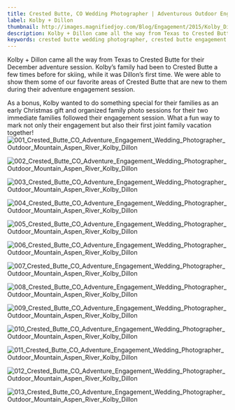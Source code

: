 ```yaml
---
title: Crested Butte, CO Wedding Photographer | Adventurous Outdoor Engagement Session | Kolby + Dillon
label: Kolby + Dillon
thumbnail: http://images.magnifiedjoy.com/Blog/Engagement/2015/Kolby_Dillon_Engagement/007_Crested_Butte_CO_Adventure_Engagement_Wedding_Photographer_Outdoor_Mountain_Aspen_River_Kolby_Dillon.jpg
description: Kolby + Dillon came all the way from Texas to Crested Butte for their December adventure session. Kolby’s family had been to Crested Butte a few times before for skiing, while it was Dillon’s first time. We were able to show them some of our favorite areas of Crested Butte that are new to them during their adventure engagement session.
keywords: crested butte wedding photographer, crested butte engagement session, adventure engagement, winter engagement shoot, mountain engagement photos, crested butte in the winter
---
```

Kolby + Dillon came all the way from Texas to Crested Butte for their December adventure session. Kolby’s family had been to Crested Butte a few times before for skiing, while it was Dillon’s first time. We were able to show them some of our favorite areas of Crested Butte that are new to them during their adventure engagement session.

As a bonus, Kolby wanted to do something special for their families as an early Christmas gift and organized family photo sessions for their two immediate families followed their engagement session. What a fun way to mark not only their engagement but also their first joint family vacation together!
![001_Crested_Butte_CO_Adventure_Engagement_Wedding_Photographer_Outdoor_Mountain_Aspen_River_Kolby_Dillon](http://images.magnifiedjoy.com/Blog/Engagement/2015/Kolby_Dillon_Engagement/001_Crested_Butte_CO_Adventure_Engagement_Wedding_Photographer_Outdoor_Mountain_Aspen_River_Kolby_Dillon.jpg)

![002_Crested_Butte_CO_Adventure_Engagement_Wedding_Photographer_Outdoor_Mountain_Aspen_River_Kolby_Dillon](http://images.magnifiedjoy.com/Blog/Engagement/2015/Kolby_Dillon_Engagement/002_Crested_Butte_CO_Adventure_Engagement_Wedding_Photographer_Outdoor_Mountain_Aspen_River_Kolby_Dillon.jpg)

![003_Crested_Butte_CO_Adventure_Engagement_Wedding_Photographer_Outdoor_Mountain_Aspen_River_Kolby_Dillon](http://images.magnifiedjoy.com/Blog/Engagement/2015/Kolby_Dillon_Engagement/003_Crested_Butte_CO_Adventure_Engagement_Wedding_Photographer_Outdoor_Mountain_Aspen_River_Kolby_Dillon.jpg)

![004_Crested_Butte_CO_Adventure_Engagement_Wedding_Photographer_Outdoor_Mountain_Aspen_River_Kolby_Dillon](http://images.magnifiedjoy.com/Blog/Engagement/2015/Kolby_Dillon_Engagement/004_Crested_Butte_CO_Adventure_Engagement_Wedding_Photographer_Outdoor_Mountain_Aspen_River_Kolby_Dillon.jpg)

![005_Crested_Butte_CO_Adventure_Engagement_Wedding_Photographer_Outdoor_Mountain_Aspen_River_Kolby_Dillon](http://images.magnifiedjoy.com/Blog/Engagement/2015/Kolby_Dillon_Engagement/005_Crested_Butte_CO_Adventure_Engagement_Wedding_Photographer_Outdoor_Mountain_Aspen_River_Kolby_Dillon.jpg)

![006_Crested_Butte_CO_Adventure_Engagement_Wedding_Photographer_Outdoor_Mountain_Aspen_River_Kolby_Dillon](http://images.magnifiedjoy.com/Blog/Engagement/2015/Kolby_Dillon_Engagement/006_Crested_Butte_CO_Adventure_Engagement_Wedding_Photographer_Outdoor_Mountain_Aspen_River_Kolby_Dillon.jpg)

![007_Crested_Butte_CO_Adventure_Engagement_Wedding_Photographer_Outdoor_Mountain_Aspen_River_Kolby_Dillon](http://images.magnifiedjoy.com/Blog/Engagement/2015/Kolby_Dillon_Engagement/007_Crested_Butte_CO_Adventure_Engagement_Wedding_Photographer_Outdoor_Mountain_Aspen_River_Kolby_Dillon.jpg)

![008_Crested_Butte_CO_Adventure_Engagement_Wedding_Photographer_Outdoor_Mountain_Aspen_River_Kolby_Dillon](http://images.magnifiedjoy.com/Blog/Engagement/2015/Kolby_Dillon_Engagement/008_Crested_Butte_CO_Adventure_Engagement_Wedding_Photographer_Outdoor_Mountain_Aspen_River_Kolby_Dillon.jpg)

![009_Crested_Butte_CO_Adventure_Engagement_Wedding_Photographer_Outdoor_Mountain_Aspen_River_Kolby_Dillon](http://images.magnifiedjoy.com/Blog/Engagement/2015/Kolby_Dillon_Engagement/009_Crested_Butte_CO_Adventure_Engagement_Wedding_Photographer_Outdoor_Mountain_Aspen_River_Kolby_Dillon.jpg)

![010_Crested_Butte_CO_Adventure_Engagement_Wedding_Photographer_Outdoor_Mountain_Aspen_River_Kolby_Dillon](http://images.magnifiedjoy.com/Blog/Engagement/2015/Kolby_Dillon_Engagement/010_Crested_Butte_CO_Adventure_Engagement_Wedding_Photographer_Outdoor_Mountain_Aspen_River_Kolby_Dillon.jpg)

![011_Crested_Butte_CO_Adventure_Engagement_Wedding_Photographer_Outdoor_Mountain_Aspen_River_Kolby_Dillon](http://images.magnifiedjoy.com/Blog/Engagement/2015/Kolby_Dillon_Engagement/011_Crested_Butte_CO_Adventure_Engagement_Wedding_Photographer_Outdoor_Mountain_Aspen_River_Kolby_Dillon.jpg)

![012_Crested_Butte_CO_Adventure_Engagement_Wedding_Photographer_Outdoor_Mountain_Aspen_River_Kolby_Dillon](http://images.magnifiedjoy.com/Blog/Engagement/2015/Kolby_Dillon_Engagement/012_Crested_Butte_CO_Adventure_Engagement_Wedding_Photographer_Outdoor_Mountain_Aspen_River_Kolby_Dillon.jpg)

![013_Crested_Butte_CO_Adventure_Engagement_Wedding_Photographer_Outdoor_Mountain_Aspen_River_Kolby_Dillon](http://images.magnifiedjoy.com/Blog/Engagement/2015/Kolby_Dillon_Engagement/013_Crested_Butte_CO_Adventure_Engagement_Wedding_Photographer_Outdoor_Mountain_Aspen_River_Kolby_Dillon.jpg)
